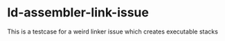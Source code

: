 # ld-assembler-link-issue
This is a testcase for a weird linker issue which creates executable stacks
